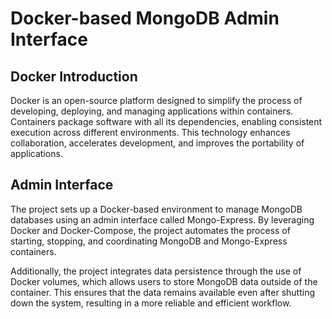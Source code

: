 # Docker-based MongoDB Admin Interface

## Docker Introduction

Docker is an open-source platform designed to simplify the process of developing, deploying, and managing applications within containers. Containers package software with all its dependencies, enabling consistent execution across different environments. This technology enhances collaboration, accelerates development, and improves the portability of applications.

## Admin Interface

The project sets up a Docker-based environment to manage MongoDB databases using an admin interface called Mongo-Express. By leveraging Docker and Docker-Compose, the project automates the process of starting, stopping, and coordinating MongoDB and Mongo-Express containers.

Additionally, the project integrates data persistence through the use of Docker volumes, which allows users to store MongoDB data outside of the container. This ensures that the data remains available even after shutting down the system, resulting in a more reliable and efficient workflow.

